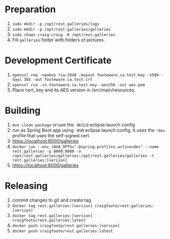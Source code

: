 # Preparation

1. `sudo mkdir -p /opt/rest.galleries/logs`
1. `sudo mkdir -p /opt/rest.galleries/galleries`
1. `sudo chown craig:craig -R /opt/rest.galleries`
1. Fill `galleries` folder with folders of pictures.

# Development Certificate
1. `openssl req -newkey rsa:2048 -keyout footeware.ca.test.key -x509 -days 365 -out footeware.ca.test.crt`
1. `openssl rsa -in footeware.ca.test.key -aes256 -out aes.pem`
1. Place cert, key and its AES version in /src/main/resources.

# Building

1. `mvn clean package` or use the `-BUILD` eclipse launch config
1. run as Spring Boot app using `-RUN` eclipse launch config. It uses the `-dev` profile that uses the self-signed cert.
1. [https://localhost:8000/galleries](https://localhost:8000/galleries)
1. `docker run --env JAVA_OPTS="-Dspring.profiles.active=dev" --name rest.galleries -p 8000:8000 -v /opt/rest.galleries/galleries:/opt/rest.galleries/galleries -t rest.galleries:[version]`
1. [https://localhost:8000/galleries](https://localhost:8000/galleries)

# Releasing

1. commit changes to git and create tag
1. `docker tag rest.galleries:[version] craigfoote/rest.galleries:[version]`
1. `docker tag rest.galleries:[version] craigfoote/rest.galleries:latest`
1. `docker push craigfoote/rest.galleries:[version]`
1. `docker push craigfoote/rest.galleries:latest`
